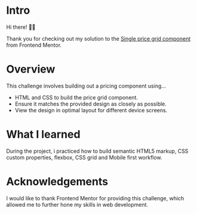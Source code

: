# Intro

Hi there! 👋👋

Thank you for checking out my solution to the [Single price grid component](https://www.frontendmentor.io/challenges/single-price-grid-component-5ce41129d0ff452fec5abbbc) from Frontend Mentor.

# Overview

This challenge involves building out a pricing component using...

- HTML and CSS to build the price grid component.
- Ensure it matches the provided design as closely as possible.
- View the design in optimal layout for different device screens.

# What I learned

During the project, i practiced how to build semantic HTML5 markup, CSS custom properties, flexbox, CSS grid and Mobile first workflow. 

# Acknowledgements

  I would like to thank Frontend Mentor for providing this challenge, which allowed me to further hone my skills in web development.
